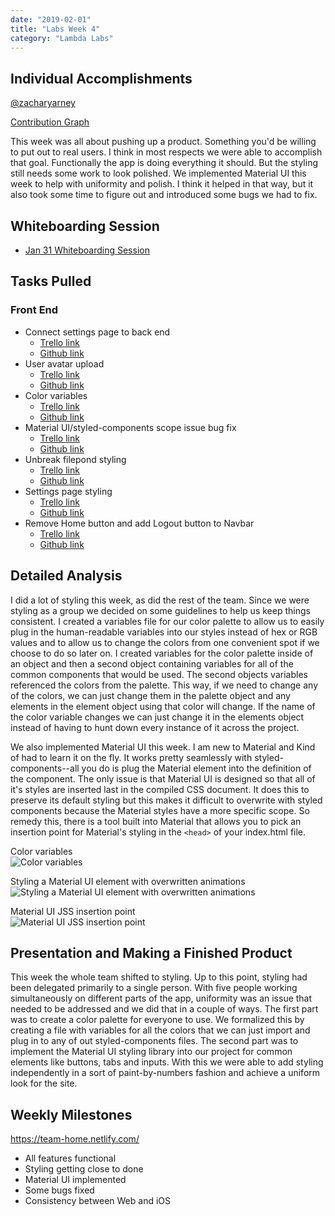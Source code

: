 ```yaml
---
date: "2019-02-01"
title: "Labs Week 4"
category: "Lambda Labs"
---
```


## Individual Accomplishments

[@zacharyarney](https://github.com/zacharyarney)

[Contribution Graph](https://github.com/Lambda-School-Labs/labs9-team-home/graphs/contributors?from=2019-01-19&to=2019-01-27&type=c 'Github Repository Contribution Graph')

<!-- Provide a paragraph (5-8 sentences) summarizing the work you did this week, the challenges you faced, the tools you used, and your accomplishments. -->
This week was all about pushing up a product. Something you'd be willing to put out to real users. I think in most respects we were able to accomplish that goal. Functionally the app is doing everything it should. But the styling still needs some work to look polished. We implemented Material UI this week to help with uniformity and polish. I think it helped in that way, but it also took some time to figure out and introduced some bugs we had to fix.

## Whiteboarding Session

- [Jan 31 Whiteboarding Session](https://youtu.be/YqpooUQFnaQ)

## Tasks Pulled

### Front End

- Connect settings page to back end
  - [Trello link](https://trello.com/c/K1bG7oUw/94-image-upload-constraints)
  - [Github link](https://github.com/Lambda-School-Labs/labs9-team-home/pull/143)
- User avatar upload
  - [Trello link](https://trello.com/c/VuM6ToP8/38-image-hosting)
  - [Github link](https://github.com/Lambda-School-Labs/labs9-team-home/pull/150)
- Color variables
  - [Trello link](https://trello.com/c/vElZgIRq/134-color-variables)
  - [Github link](https://github.com/Lambda-School-Labs/labs9-team-home/pull/155)
- Material UI/styled-components scope issue bug fix
  - [Trello link](https://trello.com/c/aqtLFHVX/133-bugfix-material-ui-styled-components-scope-conflict)
  - [Github link](https://github.com/Lambda-School-Labs/labs9-team-home/pull/158)
- Unbreak filepond styling
  - [Trello link](https://trello.com/c/MqXaPeFt/132-bugfix-unbreak-filepond-styling)
  - [Github link](https://github.com/Lambda-School-Labs/labs9-team-home/pull/161)
- Settings page styling
  - [Trello link](https://trello.com/c/zUffKRE4/4-user-settings-page)
  - [Github link](https://github.com/Lambda-School-Labs/labs9-team-home/pull/172)
- Remove Home button and add Logout button to Navbar
  - [Trello link](https://trello.com/c/3GElKTiq/70-nav-bar)
  - [Github link](https://github.com/Lambda-School-Labs/labs9-team-home/pull/175)

## Detailed Analysis

<!-- Pick one of your tickets and provide a detailed analysis of the work you did. This should be approximately 1/4 page of text, and at least three screenshots. -->
I did a lot of styling this week, as did the rest of the team. Since we were styling as a group we decided on some guidelines to help us keep things consistent. I created a variables file for our color palette to allow us to easily plug in the human-readable variables into our styles instead of hex or RGB values and to allow us to change the colors from one convenient spot if we choose to do so later on. I created variables for the color palette inside of an object and then a second object containing variables for all of the common components that would be used. The second objects variables referenced the colors from the palette. This way, if we need to change any of the colors, we can just change them in the palette object and any elements in the element object using that color will change. If the name of the color variable changes we can just change it in the elements object instead of having to hunt down every instance of it across the project.

We also implemented Material UI this week. I am new to Material and Kind of had to learn it on the fly. It works pretty seamlessly with styled-components--all you do is plug the Material element into the definition of the component. The only issue is that Material UI is designed so that all of it's styles are inserted last in the compiled CSS document. It does this to preserve its default styling but this makes it difficult to overwrite with styled components because the Material styles have a more specific scope. So remedy this, there is a tool built into Material that allows you to pick an insertion point for Material's styling in the `<head>` of your index.html file.


Color variables<br />
![Color variables](https://www.dropbox.com/s/7sfca1z8crfy7xo/Screen%20Shot%202019-02-01%20at%208.55.51%20AM.png?raw=1 'Color variables')

Styling a Material UI element with overwritten animations<br />
![Styling a Material UI element with overwritten animations](https://www.dropbox.com/s/xiwnzh3dn65rx3k/Screen%20Shot%202019-02-01%20at%208.56.36%20AM.png?raw=1 'Styling a Material UI element with overwritten animations')

Material UI JSS insertion point<br />
![Material UI JSS insertion point](https://www.dropbox.com/s/7qaa9dfgvors2is/Screen%20Shot%202019-02-01%20at%208.57.18%20AM.png?raw=1 'Material UI JSS insertion point')

## Presentation and Making a Finished Product

<!-- Description from labs training kit page for the week -->
This week the whole team shifted to styling. Up to this point, styling had been delegated primarily to a single person. With five people working simultaneously on different parts of the app, uniformity was an issue that needed to be addressed and we did that in a couple of ways. The first part was to create a color palette for everyone to use. We formalized this by creating a file with variables for all the colors that we can just import and plug in to any of out styled-components files. The second part was to implement the Material UI styling library into our project for common elements like buttons, tabs and inputs. With this we were able to add styling independently in a sort of paint-by-numbers fashion and achieve a uniform look for the site.

## Weekly Milestones

https://team-home.netlify.com/

- All features functional
- Styling getting close to done
- Material UI implemented
- Some bugs fixed
- Consistency between Web and iOS
